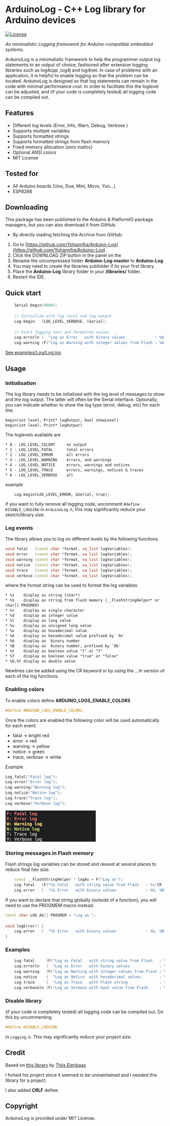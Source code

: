# ArduinoLog - C++ Log library for Arduino devices

[![License](https://img.shields.io/badge/license-MIT%20License-blue.svg)](http://doge.mit-license.org)

_An minimalistic Logging framework for Arduino-compatible embedded systems._

ArduinoLog is a minimalistic framework to help the programmer output log statements to an output of choice, fashioned after extensive logging libraries such as log4cpp ,log4j and log4net. In case of problems with an application, it is helpful to enable logging so that the problem can be located. ArduinoLog is designed so that log statements can remain in the code with minimal performance cost. In order to facilitate this the loglevel can be adjusted, and (if your code is completely tested) all logging code can be compiled out.

## Features

- Different log levels (Error, Info, Warn, Debug, Verbose )
- Supports multiple variables
- Supports formatted strings
- Supports formatted strings from flash memory
- Fixed memory allocation (zero malloc)
- Optional ANSI colors
- MIT License

## Tested for

- All Arduino boards (Uno, Due, Mini, Micro, Yun...)
- ESP8266

## Downloading

This package has been published to the Arduino & PlatformIO package managers, but you can also download it from GitHub.

- By directly loading fetching the Archive from GitHub:

1.  Go to [https://github.com/Yohannfra/Arduino-Log](https://github.com/Yohannfra/Arduino-Log)
2.  Click the DOWNLOAD ZIP button in the panel on the
3.  Rename the uncompressed folder **Arduino-Log-master** to **Arduino-Log**.
4.  You may need to create the libraries subfolder if its your first library.
5.  Place the **Arduino-Log** library folder in your **<arduinosketchfolder>/libraries/** folder.
6.  Restart the IDE.

## Quick start

```c++
    Serial.begin(9600);

    // Initialize with log level and log output.
    Log.begin   (LOG_LEVEL_VERBOSE, &Serial);

    // Start logging text and formatted values
    Log.errorln (  "Log as Error   with binary values             : %b, %B"    , 23  , 345808);
    Log.warning (F("Log as Warning with integer values from Flash : %d, %d"CR) , 34  , 799870);
```

[See examples/Log/Log.ino](examples/Log/Log.ino)

## Usage

### Initialisation

The log library needs to be initialized with the log level of messages to show and the log output. The latter will often be the Serial interface.
Optionally, you can indicate whether to show the log type (error, debug, etc) for each line.

```
begin(int level, Print* logOutput, bool showLevel)
begin(int level, Print* logOutput)
```

The loglevels available are

```
* 0 - LOG_LEVEL_SILENT     no output
* 1 - LOG_LEVEL_FATAL      fatal errors
* 2 - LOG_LEVEL_ERROR      all errors
* 3 - LOG_LEVEL_WARNING    errors, and warnings
* 4 - LOG_LEVEL_NOTICE     errors, warnings and notices
* 5 - LOG_LEVEL_TRACE      errors, warnings, notices & traces
* 6 - LOG_LEVEL_VERBOSE    all
```

example

```
    Log.begin(LOG_LEVEL_ERROR, &Serial, true);
```

if you want to fully remove all logging code, uncomment `#define DISABLE_LOGGING` in `ArduinoLog.h`, this may significantly reduce your sketch/library size.

### Log events

The library allows you to log on different levels by the following functions

```c++
void fatal   (const char *format, va_list logVariables);
void error   (const char *format, va_list logVariables);
void warning (const char *format, va_list logVariables);
void notice  (const char *format, va_list logVariables);
void trace   (const char *format, va_list logVariables);
void verbose (const char *format, va_list logVariables);
```

where the format string can be used to format the log variables

```
* %s	display as string (char*)
* %S    display as string from flash memory (__FlashStringHelper* or char[] PROGMEM)
* %c	display as single character
* %d	display as integer value
* %l	display as long value
* %u	display as unsigned long value
* %x	display as hexadecimal value
* %X	display as hexadecimal value prefixed by `0x`
* %b	display as  binary number
* %B	display as  binary number, prefixed by `0b'
* %t	display as boolean value "t" or "f"
* %T	display as boolean value "true" or "false"
* %D,%F display as double value
```

Newlines can be added using the CR keyword or by using the ...ln version of each of the log functions.

### Enabling colors

To enable colors define **ARDUINO_LOGS_ENABLE_COLORS**
```c
#define ARDUINO_LOGS_ENABLE_COLORS
```

Once the colors are enabled the following color will be used automatically for each event:
- fatal -> bright red
- error -> red
- warning -> yellow
- notice -> green
- trace, verbose -> white

Example

```cpp
Log.fatal("Fatal log");
Log.error("Error log");
Log.warning("Warning log");
Log.notice("Notice log");
Log.trace("Trace log");
Log.verbose("Verbose log");
```



![screenshot](.github/with_colors.png)




### Storing messages in Flash memory

Flash strings log variables can be stored and reused at several places to reduce final hex size.

```c++
    const __FlashStringHelper * logAs = F("Log as");
    Log.fatal   (F("%S Fatal   with string value from Flash   : %s"CR    ) , logAs, "value"     );
    Log.error   (  "%S Error   with binary values             : %b, %B"CR  , logAs, 23  , 345808);
```

If you want to declare that string globally (outside of a function), you will need to use the PROGMEM macro instead.

```c++
const char LOG_AS[] PROGMEM = "Log as ";

void logError() {
    Log.error   (  "%S Error   with binary values             : %b, %B"CR  , PSTRPTR(LOG_AS), 23  , 345808);
}
```

### Examples

```c++
    Log.fatal     (F("Log as Fatal   with string value from Flash   : %s"CR    ) , "value"     );
    Log.errorln   (  "Log as Error   with binary values             : %b, %B"    , 23  , 345808);
    Log.warning   (F("Log as Warning with integer values from Flash : %d, %d"CR) , 34  , 799870);
    Log.notice    (  "Log as Notice  with hexadecimal values        : %x, %X"CR  , 21  , 348972);
    Log.trace     (  "Log as Trace   with Flash string              : %S"CR    ) , F("value")  );
    Log.verboseln (F("Log as Verbose with bool value from Flash     : %t, %T"  ) , true, false );
```

### Disable library

(if your code is completely tested) all logging code can be compiled out. Do this by uncommenting

```c++
#define DISABLE_LOGGING
```

in `Logging.h`. This may significantly reduce your project size.

## Credit

Based on [this library](https://github.com/thijse/Arduino-Log) by [Thijs Elenbaas](https://github.com/thijse)

I forked his project since it seemed to be unmaintained and I needed this library for a project.

I also added **CRLF** define.

## Copyright

ArduinoLog is provided under MIT License.